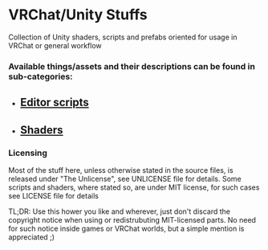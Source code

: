 # VRChat/Unity Stuffs 
Collection of Unity shaders, scripts and prefabs oriented for usage in VRChat or general workflow

### Available things/assets and their descriptions can be found in sub-categories:

* ## [Editor scripts](Scripts/Editor)
* ## [Shaders](Shaders/DJL)

### Licensing 
Most of the stuff here, unless otherwise stated in the source files, is released under "The Unlicense", see UNLICENSE file for details.
Some scripts and shaders, where stated so, are under MIT license, for such cases see LICENSE file for details  
 
TL;DR: Use this hower you like and wherever, just don't discard the copyright notice when using or redistrubuting MIT-licensed parts. 
No need for such notice inside games or VRChat worlds, but a simple mention is appreciated ;) 
